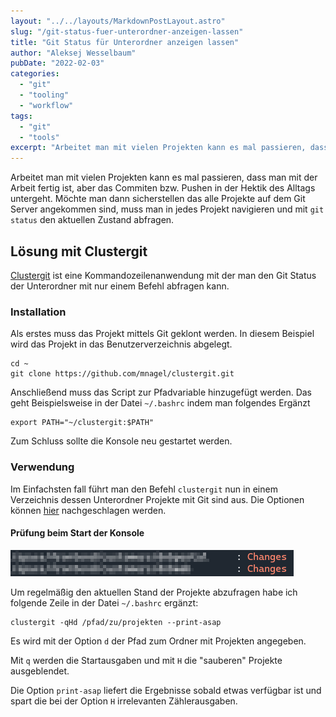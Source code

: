 ```yaml
---
layout: "../../layouts/MarkdownPostLayout.astro"
slug: "/git-status-fuer-unterordner-anzeigen-lassen"  
title: "Git Status für Unterordner anzeigen lassen"
author: "Aleksej Wesselbaum"
pubDate: "2022-02-03"
categories: 
  - "git"
  - "tooling"
  - "workflow"
tags: 
  - "git"
  - "tools"
excerpt: "Arbeitet man mit vielen Projekten kann es mal passieren, dass man mit der Arbeit fertig ist, aber das Commiten bzw. Pushen in der Hektik des Alltags untergeht. Möchte man dann sicherstellen das alle Projekte auf dem Git Server angekommen sind, muss man in jedes Projekt navigieren und mit `git status` den aktuellen Zustand abfragen."
---
```


Arbeitet man mit vielen Projekten kann es mal passieren, dass man mit der Arbeit fertig ist, aber das Commiten bzw. Pushen in der Hektik des Alltags untergeht. Möchte man dann sicherstellen das alle Projekte auf dem Git Server angekommen sind, muss man in jedes Projekt navigieren und mit `git status` den aktuellen Zustand abfragen.

## Lösung mit Clustergit

[Clustergit](https://github.com/mnagel/clustergit) ist eine Kommandozeilenanwendung mit der man den Git Status der Unterordner mit nur einem Befehl abfragen kann.

### Installation

Als erstes muss das Projekt mittels Git geklont werden. In diesem Beispiel wird das Projekt in das Benutzerverzeichnis abgelegt.

```
cd ~
git clone https://github.com/mnagel/clustergit.git
```

Anschließend muss das Script zur Pfadvariable hinzugefügt werden. Das geht Beispielsweise in der Datei `~/.bashrc` indem man folgendes Ergänzt

```
export PATH="~/clustergit:$PATH"
```

Zum Schluss sollte die Konsole neu gestartet werden.

### Verwendung

Im Einfachsten fall führt man den Befehl `clustergit` nun in einem Verzeichnis dessen Unterordner Projekte mit Git sind aus. Die Optionen können [hier](https://github.com/mnagel/clustergit#options) nachgeschlagen werden.

#### Prüfung beim Start der Konsole

![](../../../public/images/Clustergit-initial.png)

Um regelmäßig den aktuellen Stand der Projekte abzufragen habe ich folgende Zeile in der Datei `~/.bashrc` ergänzt:

```
clustergit -qHd /pfad/zu/projekten --print-asap
```

Es wird mit der Option `d` der Pfad zum Ordner mit Projekten angegeben.

Mit `q` werden die Startausgaben und mit `H` die "sauberen" Projekte ausgeblendet.

Die Option `print-asap` liefert die Ergebnisse sobald etwas verfügbar ist und spart die bei der Option `H` irrelevanten Zählerausgaben.
